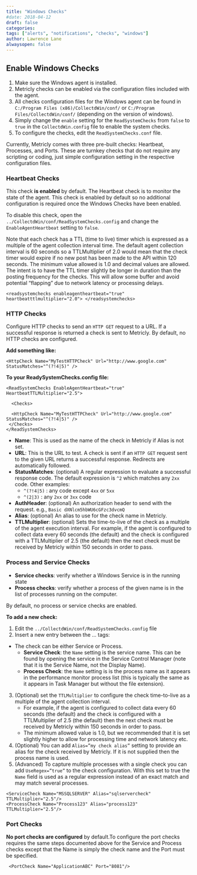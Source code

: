 ```yaml
---
title: "Windows Checks"
#date: 2018-04-12
draft: false
categories:
tags: ["alerts", "notifications", "checks", "windows"]
author: Lawrence Lane
alwaysopen: false
---
```


## Enable Windows Checks

1. Make sure the Windows agent is installed.
2. Metricly checks can be enabled via the configuration files included with the agent.
3. All checks configuration files for the Windows agent can be found in `C:/Program Files (x86)/CollectdWin/conf/` or `C:/Program Files/CollectdWin/conf/` (depending on the version of windows).
4. Simply change the `enable` setting for the `ReadSystemChecks` from `false` to `true` in the `CollectdWin.config` file to enable the system checks.
5. To configure the checks, edit the `ReadSystemChecks.conf` file.

Currently, Metricly comes with three pre-built checks: Heartbeat, Processes, and Ports. These are turnkey checks that do not require any scripting or coding, just simple configuration setting in the respective configuration files.

### Heartbeat Checks
This check **is enabled** by default. The Heartbeat check is to monitor the state of the agent. This check is enabled by default so no additional configuration is required once the Windows Checks have been enabled.

To disable this check, open the ``../CollectdWin/conf/ReadSystemChecks.config`` and change the `EnableAgentHeartbeat` setting to `false`.

Note that each check has a TTL (time to live) timer which is expressed as a multiple of the agent collection interval time. The default agent collection interval is 60 seconds so a TTLMultiplier of 2.0 would mean that the check timer would expire if no new post has been made to the API within 120 seconds. The minimum value allowed is 1.0 and decimal values are allowed. The intent is to have the TTL timer slightly be longer in duration than the posting frequency for the checks. This will allow some buffer and avoid potential “flapping” due to network latency or processing delays.

```
<readsystemchecks enableagentheartbeat="true" heartbeatttlmultiplier="2.0"> </readsystemchecks>
```
### HTTP Checks
Configure HTTP checks to send an `HTTP GET` request to a URL. If a successful response is returned a check is sent to Metricly. By default, no HTTP checks are configured.

**Add something like:**
```
<HttpCheck Name="MyTestHTTPCheck" Url="http://www.google.com" StatusMatches="^(?!4|5)" />
```
**To your ReadySystemChecks.config file:**

```
<ReadSystemChecks EnableAgentHeartbeat="true" HeartbeatTTLMultiplier="2.5">

  <Checks>

  <HttpCheck Name="MyTestHTTPCheck" Url="http://www.google.com" StatusMatches="^(?!4|5)" />
 </Checks>
</ReadSystemChecks>
```

- **Name**: This is used as the name of the check in Metricly if Alias is not set.
- **URL**: This is the URL to test. A check is sent if an `HTTP GET` request sent to the given URL returns a successful response. Redirects are automatically followed.
- **StatusMatches**: (optional) A regular expression to evaluate a successful response code. The default expression is ``^2`` which matches any `2xx` code.
Other examples:
   - ``^(?!4|5)`` : any code except `4xx` or `5xx`
   - ``^(2|3)`` : any `2xx` or `3xx` code
- **AuthHeader**:  (optional) An authorization header to send with the request. e.g., `Basic dXNlcm5hbWU6cGFzc3dvcmQ`
- **Alias**: (optional) An alias to use for the check name in Metricly.
- **TTLMultiplier**: (optional) Sets the time-to-live of the check as a multiple of the agent execution interval. For example, if the agent is configured to collect data every 60 seconds (the default) and the check is configured with a TTLMultiplier of 2.5 (the default) then the next check must be received by Metricly within 150 seconds in order to pass.

### Process and Service Checks

-  **Service checks**:  verify whether a Windows Service is in the running state
-  **Process checks**:  verify whether a process of the given name is in the list of processes running on the computer.

By default, no process or service checks are enabled.

**To add a new check:**

1. Edit the ``../CollectdWin/conf/ReadSystemChecks.config`` file
2. Insert a new entry between the … tags:
  - The check can be either Service or Process.
    - **Service Check**: the `Name` setting is the service name. This can be found by opening the service in the Service Control Manager (note that it is the Service Name, not the Display Name).
    - **Process Check**: the `Name` setting is is the process name as it appears in the performance monitor process list (this is typically the same as it appears in Task Manager but without the file extension).
3. (Optional) set the `TTLMultiplier` to configure the check time-to-live as a multiple of the agent collection interval.
    - For example, if the agent is configured to collect data every 60 seconds (the default) and the check is configured with a TTLMultiplier of 2.5 (the default) then the next check must be received by Metricly within 150 seconds in order to pass.
    - The minimum allowed value is 1.0, but we recommended that it is set slightly higher to allow for processing time and network latency etc.
4. (Optional) You can add `Alias=”my check alias”` setting to provide an alias for the check received by Metricly. If it is not supplied then the process name is used.
5. (Advanced) To capture multiple processes with a single check you can add `UseRegex=”true”` to the check configuration. With this set to true the `Name` field is used as a regular expression instead of an exact match and may match several processes.

```
<ServiceCheck Name="MSSQLSERVER" Alias="sqlservercheck" TTLMultiplier="2.5"/>
<ProcessCheck Name="Process123" Alias="process123" TTLMultiplier="2.5"/>
```
### Port Checks
**No port checks are configured** by default.To configure the port checks requires the same steps documented above for the Service and Process checks except that the Name is simply the check name and the Port must be specified.
```
 <PortCheck Name="ApplicationABC" Port="8081"/>
 ```
